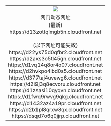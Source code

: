 ﻿<table>
  <tr></tr>
  <tr><td colspan=2 align=center><img src="https://d13zottqlmgb5n.cloudfront.net/Up/oGate.jpg" /></td></tr>
  <tr><td colspan=2 align=center>网门动态网址<br/>(最新)
<br>https://d13zottqlmgb5n.cloudfront.net
<br/><br/>(以下网址可能失效)
<br>https://d22ys75d0qfbr2.cloudfront.net
<br>https://d2axs3o5tl45gn.cloudfront.net
<br>https://d1vq14q8or4o07.cloudfront.net
<br>https://d2hvkpo4ibd0s5.cloudfront.net
<br>https://d377taj4uvewg6.cloudfront.net
<br>https://d2i9j3q8ecvoru.cloudfront.net
<br>https://d1zsasi10qyqvn.cloudfront.net
<br>https://d1fwq9rwvg9qkg.cloudfront.net
<br>https://d1432az4a19pr.cloudfront.net
<br>https://d2b1pl8qrxw8qx.cloudfront.net
<br>https://dsqd7o6q0jjrp.cloudfront.net
    </td>
  </tr>
</table>
